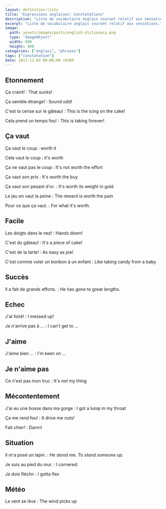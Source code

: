 ```yaml
---
layout: definition-lists
title: "Expressions anglaises: Constatations"
description: "Liste de vocabulaire anglais courant relatif aux sensations."
excerpt: "Liste de vocabulaire anglais courant relatif aux sensations."
image:
  path: assets/images/posts/english-dictionary.png
  type: "ImageObject"
  width: 600
  height: 400
categories: ["anglais", "phrases"]
tags: ["constatation"]
date: 2017-11-03 00:00:00 +0100
---
```


## Etonnement

Ça craint!
: That sucks!

Ça semble étrange!
: Sound odd!

C'est la cerise sur le gâteau!
: This is the icing on the cake!

Cela prend un temps fou!
: This is taking forever!


## Ça vaut

Ça vaut le coup
: worth it

Cela vaut le coup
: it's worth

Ça ne vaut pas le coup
: It's not worth the effort

Ça vaut son prix
: It's worth the buy

Ça vaut son pesant d'or.
: It's worth its weight in gold.

Le jeu en vaut la peine
: The reward is worth the pain

Pour ce que ça vaut.
: For what it's worth.


## Facile

Les doigts dans le nez!
: Hands down!

C'est du gâteau!
: It's a piece of cake!

C'est de la tarte!
: As easy as pie!

C'est comme voler un bonbon à un enfant
: Like taking candy from a baby


## Succès

Il a fait de grands efforts.
: He has gone to great lengths.


## Echec

J'ai foiré!
: I messed up!

Je n'arrive pas à …
: I can't get to …


## J'aime

J'aime bien …
: I'm keen on …


## Je n'aime pas

Ce n'est pas mon truc
: It's not my thing


## Mécontentement

J'ai eu une bosse dans ma gorge
: I got a lump in my throat

Ça me rend fou!
: It drive me nuts!

Fait chier!
: Damn!


## Situation

Il m'a posé un lapin.
: He stood me.
*To stand someone up.*

Je suis au pied du mur.
: I cornered.

Je dois fléchir
: I gotta flex


## Météo

Le vent se lève
: The wind picks up
